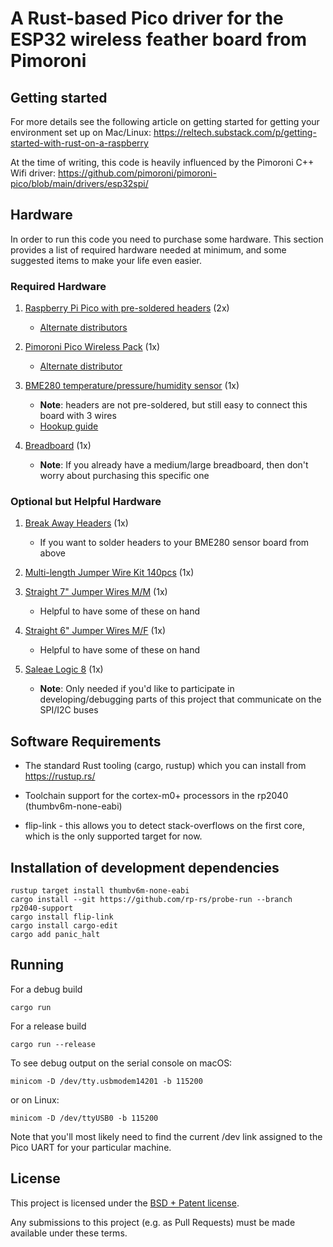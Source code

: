 # A Rust-based Pico driver for the ESP32 wireless feather board from Pimoroni

## Getting started

For more details see the following article on getting started for getting your environment set up
on Mac/Linux:
https://reltech.substack.com/p/getting-started-with-rust-on-a-raspberry

At the time of writing, this code is heavily influenced by the Pimoroni C++ Wifi driver:
https://github.com/pimoroni/pimoroni-pico/blob/main/drivers/esp32spi/

## Hardware

In order to run this code you need to purchase some hardware. This section provides a list of required hardware
needed at minimum, and some suggested items to make your life even easier.

### Required Hardware

1. [Raspberry Pi Pico with pre-soldered headers](https://www.elektor.com/raspberry-pi-pico-rp2040-with-pre-soldered-headers) (2x)
   * [Alternate distributors](https://www.raspberrypi.com/products/raspberry-pi-pico/)

2. [Pimoroni Pico Wireless Pack](https://shop.pimoroni.com/products/pico-wireless-pack?variant=32369508581459) (1x)
   * [Alternate distributor](https://www.elektor.com/pimoroni-raspberry-pi-pico-wireless-pack)

3. [BME280 temperature/pressure/humidity sensor](https://www.sparkfun.com/products/13676) (1x)
   * __Note__: headers are not pre-soldered, but still easy to connect this board with 3 wires
   * [Hookup guide](https://learn.sparkfun.com/tutorials/sparkfun-bme280-breakout-hookup-guide)

4. [Breadboard](https://www.sparkfun.com/products/12614) (1x)
   * __Note__: If you already have a medium/large breadboard, then don't worry about purchasing this specific one


### Optional but Helpful Hardware

1. [Break Away Headers](https://www.sparkfun.com/products/116) (1x)
   * If you want to solder headers to your BME280 sensor board from above

2. [Multi-length Jumper Wire Kit 140pcs](https://www.sparkfun.com/products/124) (1x)

3. [Straight 7" Jumper Wires M/M](https://www.sparkfun.com/products/11026) (1x)
   * Helpful to have some of these on hand

4. [Straight 6" Jumper Wires M/F](https://www.sparkfun.com/products/12794) (1x)
   * Helpful to have some of these on hand

5. [Saleae Logic 8](https://www.saleae.com/) (1x)
   * __Note__: Only needed if you'd like to participate in developing/debugging parts of this project that communicate
   on the SPI/I2C buses


## Software Requirements
- The standard Rust tooling (cargo, rustup) which you can install from https://rustup.rs/

- Toolchain support for the cortex-m0+ processors in the rp2040 (thumbv6m-none-eabi)

- flip-link - this allows you to detect stack-overflows on the first core, which is the only supported target for now.

## Installation of development dependencies
```
rustup target install thumbv6m-none-eabi
cargo install --git https://github.com/rp-rs/probe-run --branch rp2040-support
cargo install flip-link
cargo install cargo-edit
cargo add panic_halt
```

## Running

For a debug build
```
cargo run
```
For a release build
```
cargo run --release
```

To see debug output on the serial console on macOS:
```
minicom -D /dev/tty.usbmodem14201 -b 115200
```
or on Linux:
```
minicom -D /dev/ttyUSB0 -b 115200
```

Note that you'll most likely
need to find the current /dev link assigned to the Pico UART for your particular machine.

## License

This project is licensed under the [BSD + Patent license](https://opensource.org/licenses/BSDplusPatent).

Any submissions to this project (e.g. as Pull Requests) must be made available under these terms.
